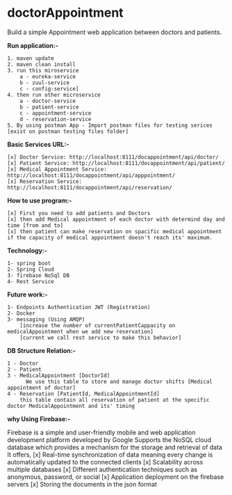# doctorAppointment

Build a simple Appointment web application between doctors and patients.

**Run application:-** 

    1. maven update
    2. maven clean install
    3. run this miroservice 
        a - eureka-service 
        b - zuul-service 
        c - config-service]
    4. then run other microservice 
        a - doctor-service
        b - patient-service
        c - appointment-service
        d - reservation-service
    5. By using postman App - Import postman files for testing serices [exist on postman testing files folder]

**Basic Services URL:-** 
    
    [x] Doctor Service: http://localhost:8111/docappointment/api/doctor/
    [x] Patient Service: http://localhost:8111/docappointment/api/patient/
    [x] Medical Appointment Service: http://localhost:8111/docappointment/api/apppointment/
    [x] Reservation Service: http://localhost:8111/docappointment/api/reservation/
    
**How to use program:-**

    [x] First you need to add patients and Doctors
    [x] then add Medical appointment of each doctor with determind day and time [from and to] 
    [x] then patient can make reservation on spacific medical appointment if the capacity of medical appointment doesn't reach its' maximum.  

**Technology:-**

    1- spring boot
    2- Spring Cloud
    3- firebase NoSql DB
    4- Rest Service

**Future work:-**

    1- Endpoints Authentication JWT (Registration)
    2- Docker
    3- messaging (Using AMQP) 
        [increase the number of currentPatientCappacity on medicalAppointment when we add new reservation]
        [current we call rest service to make this behavior]

**DB Structure Relation:-**

    1 - Doctor 
    2 - Patient
    3 - MedicalAppointment [DoctorId] 
          We use this table to store and manage doctor shifts [Medical appointment of doctor]
    4 - Reservation [PatientId, MedicalAppointmentId]
        this table contain all reservation of patient at the specific doctor MedicalAppointment and its' timing
        
        
**why Using Firebase:-**

Firebase is a simple and user-friendly mobile and web application development platform developed by Google
Supports the NoSQL cloud database which provides a mechanism for the storage and retrieval of data
It offers,
    [x] Real-time synchronization of data meaning every change is automatically updated to the connected clients
    [x] Scalability across multiple databases
    [x] Different authentication techniques such as anonymous, password, or social
    [x] Application deployment on the firebase servers
    [x] Storing the documents in the json format
